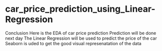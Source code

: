 # car_price_prediction_using_Linear-Regression
Conclusion
Here is the EDA of car price prediction
Prediction will be done next day
The Linear Regression will be used to predict the price of the car
Seaborn is uded to get the good visual represenatation of the data
